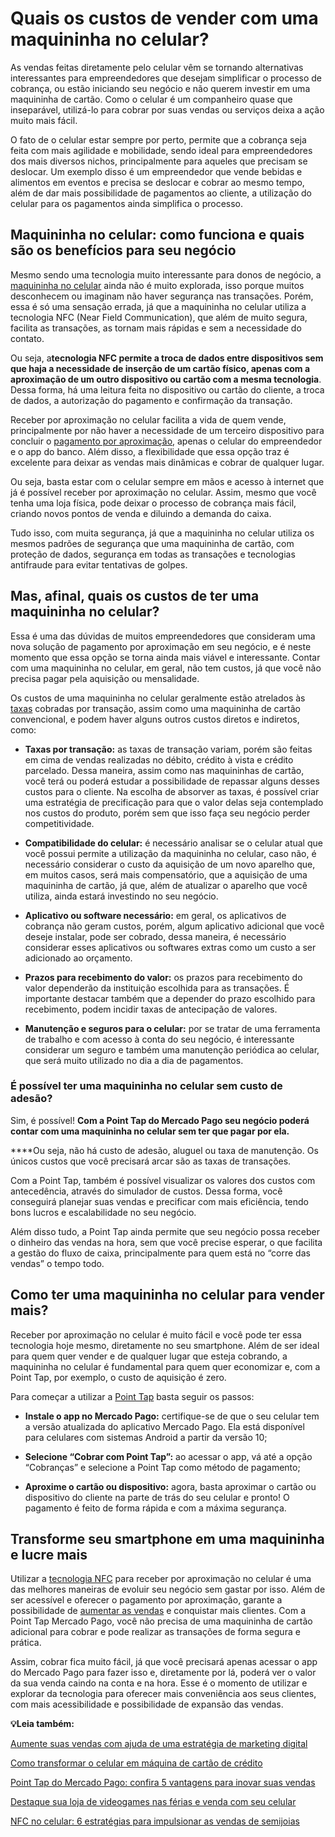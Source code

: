 # Quais os custos de vender com uma maquininha no celular?

As vendas feitas diretamente pelo celular vêm se tornando alternativas interessantes para empreendedores que desejam simplificar o processo de cobrança, ou estão iniciando seu negócio e não querem investir em uma maquininha de cartão. Como o celular é um companheiro quase que inseparável, utilizá-lo para cobrar por suas vendas ou serviços deixa a ação muito mais fácil.

O fato de o celular estar sempre por perto, permite que a cobrança seja feita com mais agilidade e mobilidade, sendo ideal para empreendedores dos mais diversos nichos, principalmente para aqueles que precisam se deslocar. Um exemplo disso é um empreendedor que vende bebidas e alimentos em eventos e precisa se deslocar e cobrar ao mesmo tempo, além de dar mais possibilidade de pagamentos ao cliente, a utilização do celular para os pagamentos ainda simplifica o processo.

## **Maquininha no celular: como funciona e quais são os benefícios para seu negócio**

Mesmo sendo uma tecnologia muito interessante para donos de negócio, a [maquininha no celular](https://meubolso.mercadopago.com.br/inove-seu-negocio-com-maquininha-no-celular) ainda não é muito explorada, isso porque muitos desconhecem ou imaginam não haver segurança nas transações. Porém, essa é só uma sensação errada, já que a maquininha no celular utiliza a tecnologia NFC (Near Field Communication), que além de muito segura, facilita as transações, as tornam mais rápidas e sem a necessidade do contato.

Ou seja, a**tecnologia NFC permite a troca de dados entre dispositivos sem que haja a necessidade de inserção de um cartão físico, apenas com a aproximação de um outro dispositivo ou cartão com a mesma tecnologia**. Dessa forma, há uma leitura feita no dispositivo ou cartão do cliente, a troca de dados, a autorização do pagamento e confirmação da transação.

Receber por aproximação no celular facilita a vida de quem vende, principalmente por não haver a necessidade de um terceiro dispositivo para concluir o [pagamento por aproximação](https://meubolso.mercadopago.com.br/pagamento-por-aproximacao-no-celular), apenas o celular do empreendedor e o app do banco. Além disso, a flexibilidade que essa opção traz é excelente para deixar as vendas mais dinâmicas e cobrar de qualquer lugar.

Ou seja, basta estar com o celular sempre em mãos e acesso à internet que já é possível receber por aproximação no celular. Assim, mesmo que você tenha uma loja física, pode deixar o processo de cobrança mais fácil, criando novos pontos de venda e diluindo a demanda do caixa.

Tudo isso, com muita segurança, já que a maquininha no celular utiliza os mesmos padrões de segurança que uma maquininha de cartão, com proteção de dados, segurança em todas as transações e tecnologias antifraude para evitar tentativas de golpes.

## **Mas, afinal, quais os custos de ter uma maquininha no celular?**

Essa é uma das dúvidas de muitos empreendedores que consideram uma nova solução de pagamento por aproximação em seu negócio, e é neste momento que essa opção se torna ainda mais viável e interessante. Contar com uma maquininha no celular, em geral, não tem custos, já que você não precisa pagar pela aquisição ou mensalidade.

Os custos de uma maquininha no celular geralmente estão atrelados às [taxas](https://empreendedores.mercadopago.com.br/taxas-para-cobrar-com-point-tap) cobradas por transação, assim como uma maquininha de cartão convencional, e podem haver alguns outros custos diretos e indiretos, como:

- **Taxas por transação:** as taxas de transação variam, porém são feitas em cima de vendas realizadas no débito, crédito à vista e crédito parcelado. Dessa maneira, assim como nas maquininhas de cartão, você terá ou poderá estudar a possibilidade de repassar alguns desses custos para o cliente. Na escolha de absorver as taxas, é possível criar uma estratégia de precificação para que o valor delas seja contemplado nos custos do produto, porém sem que isso faça seu negócio perder competitividade.

- **Compatibilidade do celular:** é necessário analisar se o celular atual que você possui permite a utilização da maquininha no celular, caso não, é necessário considerar o custo da aquisição de um novo aparelho que, em muitos casos, será mais compensatório, que a aquisição de uma maquininha de cartão, já que, além de atualizar o aparelho que você utiliza, ainda estará investindo no seu negócio.

- **Aplicativo ou software necessário:** em geral, os aplicativos de cobrança não geram custos, porém, algum aplicativo adicional que você deseje instalar, pode ser cobrado, dessa maneira, é necessário considerar esses aplicativos ou softwares extras como um custo a ser adicionado ao orçamento.

- **Prazos para recebimento do valor:** os prazos para recebimento do valor dependerão da instituição escolhida para as transações. É importante destacar também que a depender do prazo escolhido para recebimento, podem incidir taxas de antecipação de valores.

- **Manutenção e seguros para o celular:** por se tratar de uma ferramenta de trabalho e com acesso à conta do seu negócio, é interessante considerar um seguro e também uma manutenção periódica ao celular, que será muito utilizado no dia a dia de pagamentos. 

### É possível ter uma maquininha no celular sem custo de adesão?

Sim, é possível! **Com a Point Tap do Mercado Pago seu negócio poderá contar com uma maquininha no celular sem ter que pagar por ela.**

****Ou seja, não há custo de adesão, aluguel ou taxa de manutenção. Os únicos custos que você precisará arcar são as taxas de transações.

Com a Point Tap, também é possível visualizar os valores dos custos com antecedência, através do simulador de custos. Dessa forma, você conseguirá planejar suas vendas e precificar com mais eficiência, tendo bons lucros e escalabilidade no seu negócio.

Além disso tudo, a Point Tap ainda permite que seu negócio possa receber o dinheiro das vendas na hora, sem que você precise esperar, o que facilita a gestão do fluxo de caixa, principalmente para quem está no “corre das vendas” o tempo todo.

## **Como ter uma maquininha no celular para vender mais?**

Receber por aproximação no celular é muito fácil e você pode ter essa tecnologia hoje mesmo, diretamente no seu smartphone. Além de ser ideal para quem quer vender e de qualquer lugar que esteja cobrando, a maquininha no celular é fundamental para quem quer economizar e, com a Point Tap, por exemplo, o custo de aquisição é zero.

Para começar a utilizar a [Point Tap](https://meubolso.mercadopago.com.br/como-configurar-point-tap-em-minutos) basta seguir os passos:

- **Instale o app no Mercado Pago:** certifique-se de que o seu celular tem a versão atualizada do aplicativo Mercado Pago. Ela está disponível para celulares com sistemas Android a partir da versão 10;

- **Selecione “Cobrar com Point Tap”:** ao acessar o app, vá até a opção “Cobranças” e selecione a Point Tap como método de pagamento;

- **Aproxime o cartão ou dispositivo:** agora, basta aproximar o cartão ou dispositivo do cliente na parte de trás do seu celular e pronto! O pagamento é feito de forma rápida e com a máxima segurança.

## **Transforme seu smartphone em uma maquininha e lucre mais**

Utilizar a [tecnologia NFC](https://meubolso.mercadopago.com.br/como-a-tecnologia-nfc-funciona) para receber por aproximação no celular é uma das melhores maneiras de evoluir seu negócio sem gastar por isso. Além de ser acessível e oferecer o pagamento por aproximação, garante a possibilidade de [aumentar as vendas](https://meubolso.mercadopago.com.br/recursos-point-tap-para-aumentar-as-vendas) e conquistar mais clientes. Com a Point Tap Mercado Pago, você não precisa de uma maquininha de cartão adicional para cobrar e pode realizar as transações de forma segura e prática.

Assim, cobrar fica muito fácil, já que você precisará apenas acessar o app do Mercado Pago para fazer isso e, diretamente por lá, poderá ver o valor da sua venda caindo na conta e na hora. Esse é o momento de utilizar e explorar da tecnologia para oferecer mais conveniência aos seus clientes, com mais acessibilidade e possibilidade de expansão das vendas.

**💡Leia também:**

[Aumente suas vendas com ajuda de uma estratégia de marketing digital](https://meubolso.mercadopago.com.br/estrategia-de-marketing-digital-para-a-sua-loja-fisica)

[Como transformar o celular em máquina de cartão de crédito](https://meubolso.mercadopago.com.br/como-ter-maquina-de-cartao-de-credito-no-celular)

[Point Tap do Mercado Pago: confira 5 vantagens para inovar suas vendas](https://meubolso.mercadopago.com.br/vantagens-da-point-tap-para-seu-negocio)

[Destaque sua loja de videogames nas férias e venda com seu celular](https://meubolso.mercadopago.com.br/aceitar-nfc-no-celular-em-loja-de-videogames)

[NFC no celular: 6 estratégias para impulsionar as vendas de semijoias](https://meubolso.mercadopago.com.br/impulsionar-vendas-semijoias-com-nfc-no-celular)